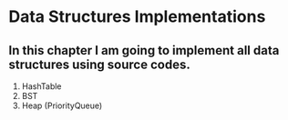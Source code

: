 # Data Structures Implementations
## In this chapter I am going to implement all data structures using source codes. 
1. HashTable 
2. BST
3. Heap (PriorityQueue) 
